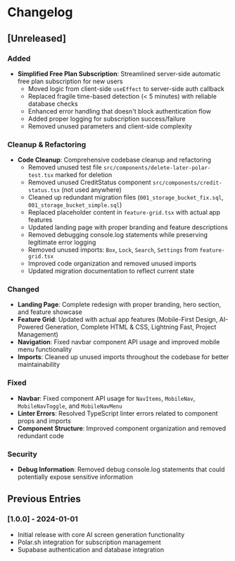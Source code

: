 # Changelog

## [Unreleased]

### Added
- **Simplified Free Plan Subscription**: Streamlined server-side automatic free plan subscription for new users
  - Moved logic from client-side `useEffect` to server-side auth callback
  - Replaced fragile time-based detection (< 5 minutes) with reliable database checks
  - Enhanced error handling that doesn't block authentication flow
  - Added proper logging for subscription success/failure
  - Removed unused parameters and client-side complexity

### Cleanup & Refactoring
- **Code Cleanup**: Comprehensive codebase cleanup and refactoring
  - Removed unused test file `src/components/delete-later-polar-test.tsx` marked for deletion
  - Removed unused CreditStatus component `src/components/credit-status.tsx` (not used anywhere)
  - Cleaned up redundant migration files (`001_storage_bucket_fix.sql`, `001_storage_bucket_simple.sql`)
  - Replaced placeholder content in `feature-grid.tsx` with actual app features
  - Updated landing page with proper branding and feature descriptions
  - Removed debugging console.log statements while preserving legitimate error logging
  - Removed unused imports: `Box`, `Lock`, `Search`, `Settings` from `feature-grid.tsx`
  - Improved code organization and removed unused imports
  - Updated migration documentation to reflect current state

### Changed
- **Landing Page**: Complete redesign with proper branding, hero section, and feature showcase
- **Feature Grid**: Updated with actual app features (Mobile-First Design, AI-Powered Generation, Complete HTML & CSS, Lightning Fast, Project Management)
- **Navigation**: Fixed navbar component API usage and improved mobile menu functionality
- **Imports**: Cleaned up unused imports throughout the codebase for better maintainability

### Fixed
- **Navbar**: Fixed component API usage for `NavItems`, `MobileNav`, `MobileNavToggle`, and `MobileNavMenu`
- **Linter Errors**: Resolved TypeScript linter errors related to component props and imports
- **Component Structure**: Improved component organization and removed redundant code

### Security
- **Debug Information**: Removed debug console.log statements that could potentially expose sensitive information

## Previous Entries

### [1.0.0] - 2024-01-01
- Initial release with core AI screen generation functionality
- Polar.sh integration for subscription management
- Supabase authentication and database integration
